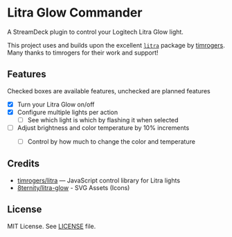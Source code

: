 # Litra Glow Commander

A StreamDeck plugin to control your Logitech Litra Glow light.

This project uses and builds upon the excellent [`litra`](https://github.com/timrogers/litra) package by [timrogers](https://github.com/timrogers). Many thanks to timrogers for their work and support!

## Features
Checked boxes are available features, unchecked are planned features

 - [x] Turn your Litra Glow on/off
 - [X] Configure multiple lights per action
    - [ ] See which light is which by flashing it when selected
 - [ ] Adjust brightness and color temperature by 10% increments
   - [ ] Control by how much to change the color and temperature


## Credits

- [timrogers/litra](https://github.com/timrogers/litra) — JavaScript control library for Litra lights
- [8ternity/litra-glow](https://github.com/8ternity/litra-glow/) - SVG Assets (Icons)

## License

MIT License. See [LICENSE](LICENSE) file.